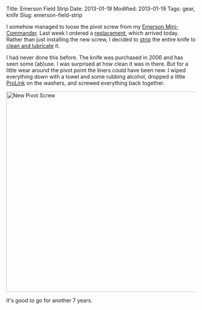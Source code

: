 Title: Emerson Field Strip
Date: 2013-01-19
Modified: 2013-01-19
Tags: gear, knife
Slug: emerson-field-strip

I somehow managed to loose the pivot screw from my [Emerson Mini-Commander](http://www.emersonknives.com/ekMini_Commander_BTS.php). Last week I ordered a [replacement](http://www.emersonknives.com/mm5/merchant.mvc?Store_Code=EK&Screen=PROD&Category_Code=SpareParts&Product_Code=PivotScrewBlk), which arrived today. Rather than just installing the new screw, I decided to [strip](https://secure.flickr.com/photos/pigmonkey/8395903515/in/photostream) the entire knife to [clean and lubricate](http://pcknives.com/cleaningbody.htm) it.

I had never done this before. The knife was purchased in 2006 and has seen some (ab)use. I was surprised at how clean it was in there. But for a little wear around the pivot point the liners could have been new. I wiped everything down with a towel and some rubbing alcohol, dropped a little [ProLink](http://bikes.progoldmfr.com/products/?product=prolink) on the washers, and screwed everything back together.

<a href="http://www.flickr.com/photos/pigmonkey/8395907417/" title="New Pivot Screw by Pig Monkey, on Flickr"><img src="https://farm9.staticflickr.com/8362/8395907417_a11b367307_c.jpg" width="800" height="534" alt="New Pivot Screw"></a>

It's good to go for another 7 years.
